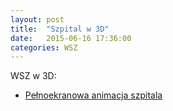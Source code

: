 ```yaml
---
layout: post
title:  "Szpital w 3D"
date:   2015-06-16 17:36:00
categories: WSZ 
---
```


WSZ w 3D:
* [Pełnoekranowa animacja szpitala][szpital]

[szpital]:    http://amarcinkowski.github.io/3d.html
